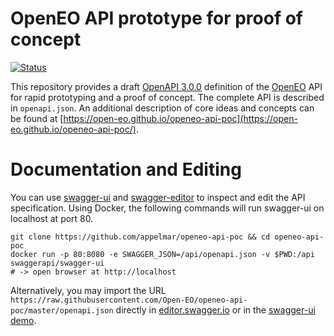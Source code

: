 # OpenEO API prototype for proof of concept

[![Status](https://img.shields.io/badge/Status-proof--of--concept-yellow.svg)]()

This repository provides a draft [OpenAPI 3.0.0](https://github.com/OAI/OpenAPI-Specification/blob/master/versions/3.0.0.md) definition of the [OpenEO](http://openeo.org) API for rapid prototyping and a proof of concept. The complete API is described in `openapi.json`. An additional description of core ideas and concepts can be found at [https://open-eo.github.io/openeo-api-poc](https://open-eo.github.io/openeo-api-poc/).

# Documentation and Editing
You can use [swagger-ui](https://github.com/swagger-api/swagger-ui) and [swagger-editor]() to
inspect and edit the API specification. Using Docker, the following commands will run swagger-ui on localhost at port 80. 

```
git clone https://github.com/appelmar/openeo-api-poc && cd openeo-api-poc
docker run -p 80:8080 -e SWAGGER_JSON=/api/openapi.json -v $PWD:/api swaggerapi/swagger-ui
# -> open browser at http://localhost
```

Alternatively, you may import the URL `https://raw.githubusercontent.com/Open-EO/openeo-api-poc/master/openapi.json` directly in [editor.swagger.io](https://editor.swagger.io/) or in the [swagger-ui demo](http://petstore.swagger.io/).
